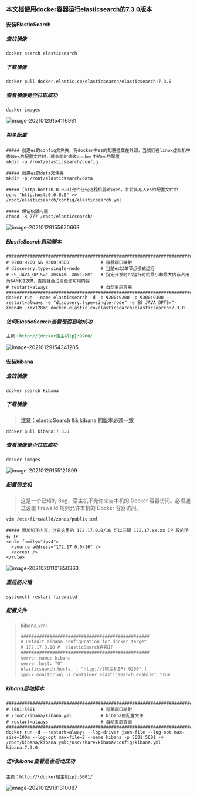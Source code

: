 ### 本文档使用docker容器运行elasticsearch的7.3.0版本

#### 安装ElasticSearch

##### 查找镜像

```shell
docker search elasticsearch
```

##### 下载镜像

```shell
docker pull docker.elastic.co/elasticsearch/elasticsearch:7.3.0
```

##### 查看镜像是否拉取成功

```shell
docker images
```

![image-20210129154116981](https://typroa12138.oss-cn-hangzhou.aliyuncs.com/image/2021/01/2021012915411717.png)

##### 相关配置

```shell
##### 创建es的config文件夹，将docker中es的配置挂载在外部，当我们在linux虚拟机中修改es的配置文件时，就会同时修改docker中的es的配置
mkdir -p /root/elasticsearch/config

##### 创建es的data文件夹
mkdir -p /root/elasticsearch/data

##### [http.host:0.0.0.0]允许任何远程机器访问es，并将其写入es的配置文件中
echo "http.host:0.0.0.0" >> /root/elasticsearch/config/elasticsearch.yml

##### 保证权限问题
chmod -R 777 /root/elasticsearch/
```

![image-20210129155620663](C:\Users\许保锋\AppData\Roaming\Typora\typora-user-images\image-20210129155620663.png)



##### ElasticSearch启动脚本

```shell
#####################################################################################################
# 9200:9200 && 9300:9300        	# 容器端口映射
# discovery.type=single-node 		# 当前es以单节点模式运行
# ES_JAVA_OPTS="-Xms64m -Xmx128m" 	# 指定开发时es运行时的最小和最大内存占用为64M和128M，否则就会占用全部可用内存
# restart=always   					# 自动重启容器
#####################################################################################################
docker run --name elasticsearch -d -p 9200:9200 -p 9300:9300 --restart=always -e "discovery.type=single-node" -e ES_JAVA_OPTS="-Xms64m -Xmx128m" docker.elastic.co/elasticsearch/elasticsearch:7.3.0
```

##### 访问ElasticSearch查看是否启动成功

```reStructuredText
主页：http://{docker宿主机ip}:9200/
```

![image-20210129154341205](https://typroa12138.oss-cn-hangzhou.aliyuncs.com/image/2021/01/2021012915434141.png)

#### 安装kibana

##### 查找镜像

```shell
docker search kibana
```

##### 下载镜像

>   __注意：elasticSearch && kibana 的版本必须一致__

```shell
docker pull kibana:7.3.0
```

##### 查看镜像是否拉取成功

```shell
docker images
```

![image-20210129155121899](https://typroa12138.oss-cn-hangzhou.aliyuncs.com/image/2021/01/2021012915512121.png)

##### 配置宿主机

>   这是一个已知的 Bug，宿主机不允许来自本机的 Docker 容器访问。必须通过设置 firewalld 规则允许本机的 Docker 容器访问。

```shell
vim /etc/firewalld/zones/public.xml

##### 添加如下内容，注意这里的 172.17.0.0/16 可以匹配 172.17.xx.xx IP 段的所有 IP
<rule family="ipv4">
  <source address="172.17.0.0/16" />
  <accept />
</rule>
```

![image-20210201101850363](https://typroa12138.oss-cn-hangzhou.aliyuncs.com/image/2021/02/2021020110185050.png)

##### 重启防火墙

```shell
systemctl restart firewalld
```

##### 配置文件

>   kibana.xml
>
>   ```xml
>   #################################################
>   # Default Kibana configuration for docker target
>   # 172.17.0.10 #  elasticSearch容器IP
>   #################################################
>   server.name: kibana
>   server.host: "0"
>   elasticsearch.hosts: [ "http://{宿主机IP}:9200" ]
>   xpack.monitoring.ui.container.elasticsearch.enabled: true
>   ```

##### kibana启动脚本

```shell
#####################################################################################################
# 5601:5601				        	# 容器端口映射
# /root/kibana/kibana.yml	 		# kibana的配置文件
# restart=always   					# 自动重启容器
#####################################################################################################
docker run -d --restart=always --log-driver json-file --log-opt max-size=100m --log-opt max-file=2 --name kibana -p 5601:5601 -v /root/kibana/kibana.yml:/usr/share/kibana/config/kibana.yml kibana:7.3.0
```

##### 访问kibana查看是否启动成功

```text
主页：http://{docker宿主机ip}:5601/
```

![image-20210129181310087](https://typroa12138.oss-cn-hangzhou.aliyuncs.com/image/2021/01/2021012918131010.png)